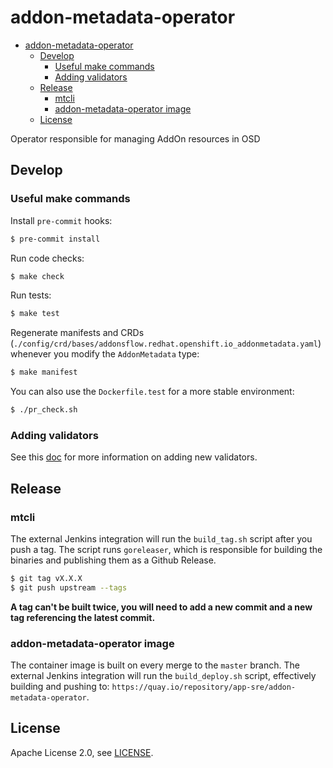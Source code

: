 # addon-metadata-operator

- [addon-metadata-operator](#addon-metadata-operator)
  - [Develop](#develop)
    - [Useful make commands](#useful-make-commands)
    - [Adding validators](#adding-validators)
  - [Release](#release)
    - [mtcli](#mtcli)
    - [addon-metadata-operator image](#addon-metadata-operator-image)
  - [License](#license)

Operator responsible for managing AddOn resources in OSD

## Develop

### Useful make commands

Install `pre-commit` hooks:

```bash
$ pre-commit install
```

Run code checks:

```bash
$ make check
```

Run tests:

```bash
$ make test
```

Regenerate manifests and CRDs (`./config/crd/bases/addonsflow.redhat.openshift.io_addonmetadata.yaml`) whenever you modify the `AddonMetadata` type:

```bash
$ make manifest
```

You can also use the `Dockerfile.test` for a more stable environment:

```bash
$ ./pr_check.sh
```

### Adding validators

See this [doc](docs/adding_validators.md) for more information on adding new validators.

## Release

### mtcli

The external Jenkins integration will run the `build_tag.sh` script after you push a tag. The script runs `goreleaser`, which is responsible for building the binaries and publishing them as a Github Release.

```bash
$ git tag vX.X.X
$ git push upstream --tags
```

**A tag can't be built twice, you will need to add a new commit and a new tag referencing the latest commit.**

### addon-metadata-operator image

The container image is built on every merge to the `master` branch. The external Jenkins integration will run the `build_deploy.sh` script, effectively building and pushing to: `https://quay.io/repository/app-sre/addon-metadata-operator`.

## License

Apache License 2.0, see [LICENSE](LICENSE).
